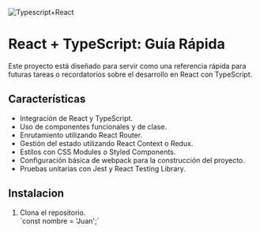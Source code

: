 ![Typescript+React](https://github.com/Manuellink1409/react-adv/assets/119713955/3eaa0e0a-0540-442c-96dd-ba650c007703)

<h1>React + TypeScript: Guía Rápida</h1>
<p>Este proyecto está diseñado para servir como una referencia rápida para futuras tareas o recordatorios sobre el desarrollo en React con TypeScript.</p>

<h2>Características</h2>
<ul>
  <li>Integración de React y TypeScript.</li>
  <li>Uso de componentes funcionales y de clase.</li>
  <li>Enrutamiento utilizando React Router.</li>
  <li>Gestión del estado utilizando React Context o Redux.</li>
  <li>Estilos con CSS Modules o Styled Components.</li>
  <li>Configuración básica de webpack para la construcción del proyecto.</li>
  <li>Pruebas unitarias con Jest y React Testing Library.</li>
</ul>

<h2>Instalacion</h2>
<ol>
  <li>Clona el repositorio.</li>
  `const nombre = 'Juan';`
</ol>
